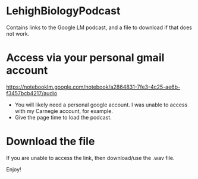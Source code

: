 # LehighBiologyPodcast
Contains links to the Google LM podcast, and a file to download if that does not work.

# Access via your personal gmail account
https://notebooklm.google.com/notebook/a2864831-7fe3-4c25-ae6b-f3457bcb4217/audio 
- You will likely need a personal google account. I was unable to access with my Carnegie account, for example.
- Give the page time to load the podcast.

# Download the file
If you are unable to access the link, then download/use the .wav file.

Enjoy!
